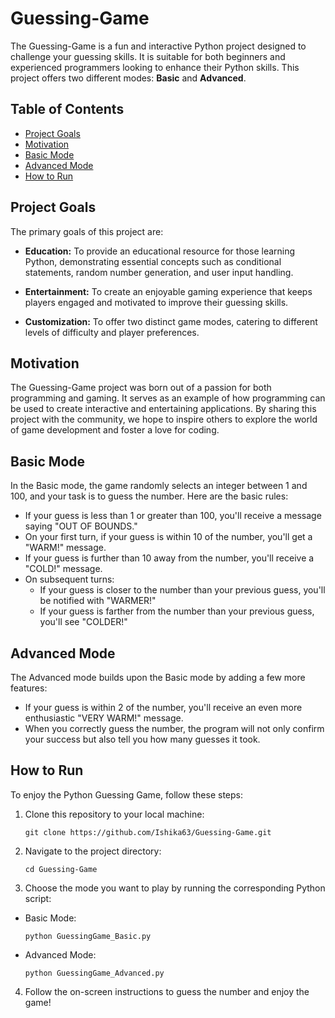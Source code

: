 # Guessing-Game

The Guessing-Game is a fun and interactive Python project designed to challenge your guessing skills. It is suitable for both beginners and experienced programmers looking to enhance their Python skills. This project offers two different modes: **Basic** and **Advanced**.

## Table of Contents
- [Project Goals](#project-goals)
- [Motivation](#motivation)
- [Basic Mode](#basic-mode)
- [Advanced Mode](#advanced-mode)
- [How to Run](#how-to-run)


## Project Goals

The primary goals of this project are:

- **Education:** To provide an educational resource for those learning Python, demonstrating essential concepts such as conditional statements, random number generation, and user input handling.

- **Entertainment:** To create an enjoyable gaming experience that keeps players engaged and motivated to improve their guessing skills.

- **Customization:** To offer two distinct game modes, catering to different levels of difficulty and player preferences.


## Motivation

The Guessing-Game project was born out of a passion for both programming and gaming. It serves as an example of how programming can be used to create interactive and entertaining applications. By sharing this project with the community, we hope to inspire others to explore the world of game development and foster a love for coding.


## Basic Mode

In the Basic mode, the game randomly selects an integer between 1 and 100, and your task is to guess the number. Here are the basic rules:

- If your guess is less than 1 or greater than 100, you'll receive a message saying "OUT OF BOUNDS."
- On your first turn, if your guess is within 10 of the number, you'll get a "WARM!" message.
- If your guess is further than 10 away from the number, you'll receive a "COLD!" message.
- On subsequent turns:
  - If your guess is closer to the number than your previous guess, you'll be notified with "WARMER!"
  - If your guess is farther from the number than your previous guess, you'll see "COLDER!"

## Advanced Mode

The Advanced mode builds upon the Basic mode by adding a few more features:

- If your guess is within 2 of the number, you'll receive an even more enthusiastic "VERY WARM!" message.
- When you correctly guess the number, the program will not only confirm your success but also tell you how many guesses it took.

## How to Run

To enjoy the Python Guessing Game, follow these steps:

1. Clone this repository to your local machine:

   ```shell
   git clone https://github.com/Ishika63/Guessing-Game.git

2. Navigate to the project directory:

   ```shell
   cd Guessing-Game

3. Choose the mode you want to play by running the corresponding Python script:

- Basic Mode:

   ```shell
   python GuessingGame_Basic.py

- Advanced Mode:

   ```shell
   python GuessingGame_Advanced.py

4. Follow the on-screen instructions to guess the number and enjoy the game!
